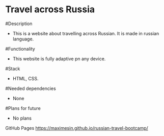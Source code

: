 # Travel across Russia

#Description
- This is a website about travelling across Russian. It is made in russian language.

#Functionality
- This website is fully adaptive pn any device.

#Stack
- HTML, CSS.

#Needed dependencies
- None

#Plans for future
- No plans

GitHub Pages https://maximesin.github.io/russian-travel-bootcamp/
